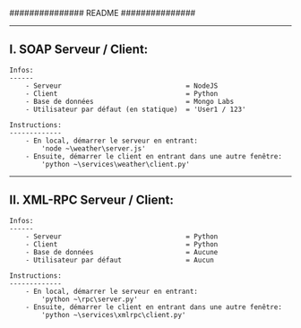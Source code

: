 ###############
	README
###############

-------------------------
I. SOAP Serveur / Client:
-------------------------
	Infos: 
	------
		- Serveur 								= NodeJS
		- Client 								= Python
		- Base de données 						= Mongo Labs
		- Utilisateur par défaut (en statique) 	= 'User1 / 123'

	Instructions:
	-------------
		- En local, démarrer le serveur en entrant: 
			'node ~\weather\server.js'
		- Ensuite, démarrer le client en entrant dans une autre fenêtre: 
			'python ~\services\weather\client.py'

-----------------------------
II. XML-RPC Serveur / Client:
-----------------------------
	Infos: 
	------
		- Serveur 								= Python
		- Client 								= Python
		- Base de données 						= Aucune
		- Utilisateur par défaut				= Aucun

	Instructions:
	-------------
		- En local, démarrer le serveur en entrant: 
			'python ~\rpc\server.py'
		- Ensuite, démarrer le client en entrant dans une autre fenêtre: 
			'python ~\services\xmlrpc\client.py'